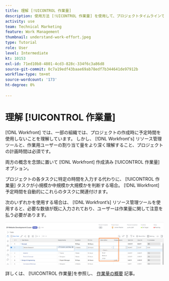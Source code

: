 ```yaml
---
title: 理解 [!UICONTROL 作業量]
description: 使用方法 [!UICONTROL 作業量] を使用して、プロジェクトタイムラインで予定時間を簡単に見積もることができます。
activity: use
team: Technical Marketing
feature: Work Management
thumbnail: understand-work-effort.jpeg
type: Tutorial
role: User
level: Intermediate
kt: 10153
exl-id: 71ed10b8-4801-4cd3-828c-334f6c3a86d8
source-git-commit: 0c7a19edf43baae69ab78edf7b344641de97912b
workflow-type: tm+mt
source-wordcount: '173'
ht-degree: 0%

---
```


# 理解 [!UICONTROL 作業量]

[!DNL Workfront] では、一部の組織では、プロジェクトの作成時に予定時間を使用しないことを理解しています。 しかし、 [!DNL Workfront's] リソース管理ツールと、作業用ユーザーの割り当て量をより深く理解すること、プロジェクトの計画時間は必須です。

両方の概念を念頭に置いて [!DNL Workfront] 作成済み [!UICONTROL 作業量] オプション。

プロジェクトの各タスクに特定の時間を入力する代わりに、 [!UICONTROL 作業量] タスクが小規模か中規模か大規模かを判断する場合。 [!DNL Workfront] 予定時間を自動的にこれらのタスクに関連付けます。

次のいずれかを使用する場合は、 [!DNL Workfront’s] リソース管理ツールを使用すると、必要な数値が既に入力されており、ユーザーは作業量に関して注意を払う必要があります。

![次を使用したプロジェクトタスクリスト [!UICONTROL 作業量] 列](assets/planner-fund-work-effort.png)

<!---
need hyperlink below
--->

詳しくは、 [!UICONTROL 作業量]を参照し、 [作業量の概要](https://experienceleague.adobe.com/docs/workfront/using/manage-work/tasks/task-information/work-effort.html?lang=en) 記事。
